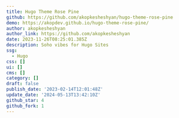 ```yaml
---
title: Hugo Theme Rose Pine
github: https://github.com/akopkesheshyan/hugo-theme-rose-pine
demo: https://akopdev.github.io/hugo-theme-rose-pine/
author: akopkesheshyan
author_link: https://github.com/akopkesheshyan
date: 2023-11-26T08:25:01.385Z
description: Soho vibes for Hugo Sites
ssg:
  - Hugo
css: []
ui: []
cms: []
category: []
draft: false
publish_date: '2023-02-14T12:01:48Z'
update_date: '2024-05-13T13:42:10Z'
github_star: 4
github_fork: 1
---
```

